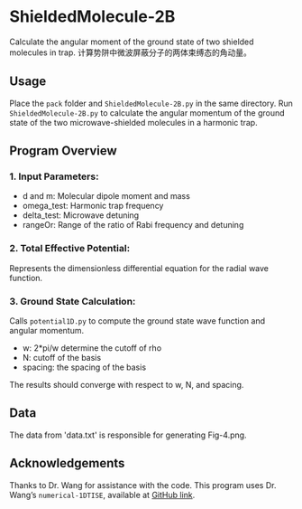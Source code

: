 # ShieldedMolecule-2B
Calculate the angular moment of the ground state of two shielded molecules in trap. 计算势阱中微波屏蔽分子的两体束缚态的角动量。

## Usage

Place the `pack` folder and `ShieldedMolecule-2B.py` in the same directory. Run `ShieldedMolecule-2B.py` to calculate the angular momentum of the ground state of the two microwave-shielded molecules in a harmonic trap.

## Program Overview

### 1. Input Parameters:
- d and m: Molecular dipole moment and mass
- omega_test: Harmonic trap frequency
- delta_test: Microwave detuning
- rangeOr: Range of the ratio of Rabi frequency and detuning

### 2. Total Effective Potential:
Represents the dimensionless differential equation for the radial wave function.

### 3. Ground State Calculation:
Calls `potential1D.py` to compute the ground state wave function and angular momentum.
- w: 2*pi/w determine the cutoff of rho
- N: cutoff of the basis
- spacing: the spacing of the basis

The results should converge with respect to w, N, and spacing.

## Data
The data from 'data.txt' is responsible for generating Fig-4.png.

## Acknowledgements
Thanks to Dr. Wang for assistance with the code. This program uses Dr. Wang’s `numerical-1DTISE`, available at [GitHub link](https://github.com/phyer219/numerical-1DTISE/blob/main/examples.ipynb).
